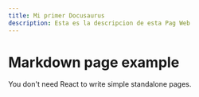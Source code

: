 ```yaml
---
title: Mi primer Docusaurus
description: Esta es la descripcion de esta Pag Web
---
```


# Markdown page example

You don't need React to write simple standalone pages.
